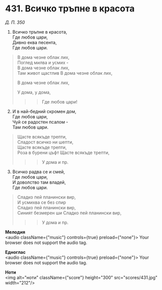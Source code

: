 # 431. Всичко тръпне в красота  

*Д. П. 350*  

1. Всичко тръпне в красота,  
Где любов цари,  
Дивно еква песента,  
Где любов цари.  

> В дома чезне облак лих,  
> Поглед милва и усмих -  
> В дома чезне облак лих,  
> Там живот щастлив 
> В дома чезне облак лих,  
> 
> В дома чезне облак лих,  
> 
> У дома, у дома,  
>> > Где любов цари!  

2. И в най-бедний скромен дом,  
Где любов цари,  
Чуй се радостен псалом -  
Там любов цари.  

> Щасте всякъде трепти,  
> Сладост всичко ни шепти,  
> Щасте всякъде трепти,  
> Роза в бурени цъфт
> Щасте всякъде трепти,  
>> > У дома и пр.  

3. Всичко радва се и смей,  
Где любов цари,  
И доволство там владей,  
Где любов цари.  

> Сладко пей планински вир,  
> И усмихва се без спир  
> Сладко пей планински вир,  
> Синият безмерен ши
> Сладко пей планински вир,  
>> > У дома и пр.  

__Мелодия__  
<audio className={"music"} controls={true} preload={"none"}><source src="mp3/431.mp3" type="audio/mpeg"/>
Your browser does not support the audio tag.
</audio>  

__Едноглас__  
<audio className={"music"} controls={true} preload={"none"}><source src="transp/431.mp3" type="audio/mpeg"/>
Your browser does not support the audio tag.
</audio>  

__Ноти__  
<img alt="ноти" className={"score"} height="300" src="scores/431.jpg" width="212"/>
